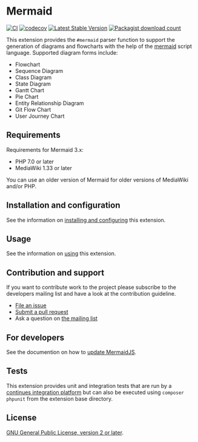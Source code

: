 # Mermaid
[![CI](https://github.com/SemanticMediaWiki/Mermaid/actions/workflows/main.yml/badge.svg)](https://github.com/SemanticMediaWiki/Mermaid/actions/workflows/main.yml)
[![codecov](https://codecov.io/gh/SemanticMediaWiki/Mermaid/branch/master/graph/badge.svg?token=65C6fSUmuO)](https://codecov.io/gh/SemanticMediaWiki/Mermaid)
[![Latest Stable Version](https://poser.pugx.org/mediawiki/mermaid/version.png)](https://packagist.org/packages/mediawiki/mermaid)
[![Packagist download count](https://poser.pugx.org/mediawiki/mermaid/d/total.png)](https://packagist.org/packages/mediawiki/mermaid)

This extension provides the `#mermaid` parser function to support the generation of diagrams and flowcharts with the help of the [mermaid][mermaid] script language. Supported diagram forms include:

- Flowchart
- Sequence Diagram
- Class Diagram
- State Diagram
- Gantt Chart
- Pie Chart
- Entity Relationship Diagram
- Git Flow Chart
- User Journey Chart

## Requirements

Requirements for Mermaid 3.x:

- PHP 7.0 or later
- MediaWiki 1.33 or later

You can use an older version of Mermaid for older versions of MediaWiki and/or PHP.

## Installation and configuration

See the information on [installing and configuring] this extension.

## Usage

See the information on [using] this extension.

## Contribution and support

If you want to contribute work to the project please subscribe to the developers mailing list and
have a look at the contribution guideline.

* [File an issue](https://github.com/SemanticMediaWiki/Mermaid/issues)
* [Submit a pull request](https://github.com/SemanticMediaWiki/Mermaid/pulls)
* Ask a question on [the mailing list](https://www.semantic-mediawiki.org/wiki/Mailing_list)

## For developers

See the documention on how to [update MermaidJS](https://github.com/SemanticMediaWiki/Mermaid/blob/master/docs/UPDATEMERMAID.md).

## Tests

This extension provides unit and integration tests that are run by a [continues integration platform][travis]
but can also be executed using `composer phpunit` from the extension base directory.

## License

[GNU General Public License, version 2 or later][gpl-licence].

[gpl-licence]: https://www.gnu.org/copyleft/gpl.html
[travis]: https://travis-ci.org/SemanticMediaWiki/Mermaid
[smw]: https://github.com/SemanticMediaWiki/SemanticMediaWiki
[composer]: https://getcomposer.org/
[mermaid]: https://github.com/knsv/mermaid
[installing and configuring]: https://github.com/SemanticMediaWiki/Mermaid/blob/master/docs/INSTALL.md
[using]: https://github.com/SemanticMediaWiki/Mermaid/blob/master/docs/USAGE.md

